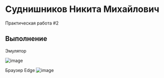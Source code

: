 
# Суднишников Никита Михайлович

Практическая работа #2

## Выполнение

Эмулятор

![image]()

Браузер Edge
![image]()

